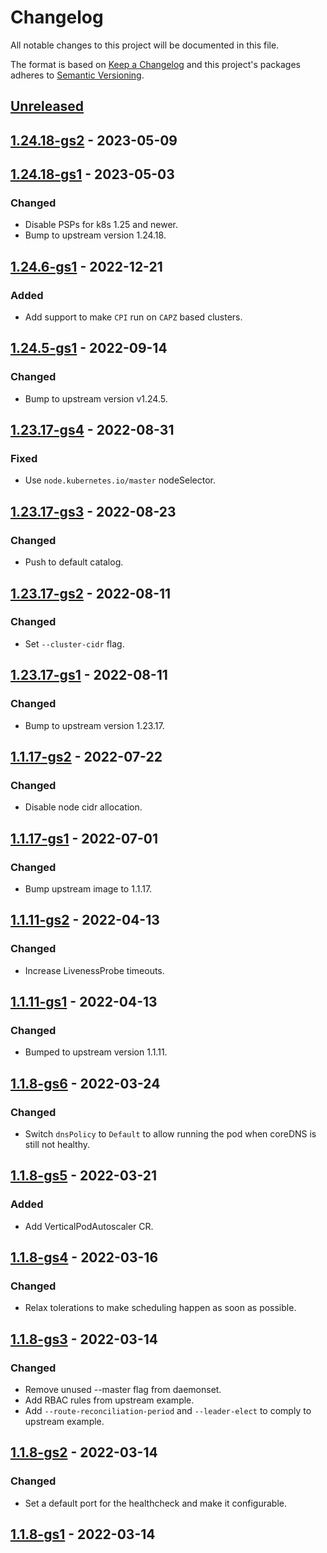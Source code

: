 # Changelog

All notable changes to this project will be documented in this file.

The format is based on [Keep a Changelog](http://keepachangelog.com/en/1.0.0/)
and this project's packages adheres to [Semantic Versioning](http://semver.org/spec/v2.0.0.html).

## [Unreleased]

## [1.24.18-gs2] - 2023-05-09

## [1.24.18-gs1] - 2023-05-03

### Changed

- Disable PSPs for k8s 1.25 and newer.
- Bump to upstream version 1.24.18.

## [1.24.6-gs1] - 2022-12-21

### Added

- Add support to make `CPI` run on `CAPZ` based clusters.

## [1.24.5-gs1] - 2022-09-14

### Changed

- Bump to upstream version v1.24.5.

## [1.23.17-gs4] - 2022-08-31

### Fixed

- Use `node.kubernetes.io/master` nodeSelector.

## [1.23.17-gs3] - 2022-08-23

### Changed

- Push to default catalog.

## [1.23.17-gs2] - 2022-08-11

### Changed

- Set `--cluster-cidr` flag.

## [1.23.17-gs1] - 2022-08-11

### Changed

- Bump to upstream version 1.23.17.

## [1.1.17-gs2] - 2022-07-22

### Changed

- Disable node cidr allocation.

## [1.1.17-gs1] - 2022-07-01

### Changed

- Bump upstream image to 1.1.17.

## [1.1.11-gs2] - 2022-04-13

### Changed

- Increase LivenessProbe timeouts.

## [1.1.11-gs1] - 2022-04-13

### Changed

- Bumped to upstream version 1.1.11.

## [1.1.8-gs6] - 2022-03-24

### Changed

- Switch `dnsPolicy` to `Default` to allow running the pod when coreDNS is still not healthy.

## [1.1.8-gs5] - 2022-03-21

### Added

- Add VerticalPodAutoscaler CR.

## [1.1.8-gs4] - 2022-03-16

### Changed

- Relax tolerations to make scheduling happen as soon as possible.

## [1.1.8-gs3] - 2022-03-14

### Changed

- Remove unused --master flag from daemonset.
- Add RBAC rules from upstream example.
- Add `--route-reconciliation-period` and `--leader-elect` to comply to upstream example.

## [1.1.8-gs2] - 2022-03-14

### Changed

- Set a default port for the healthcheck and make it configurable.

## [1.1.8-gs1] - 2022-03-14

[Unreleased]: https://github.com/giantswarm/azure-cloud-controller-manager-app/compare/v1.24.18-gs2...HEAD
[1.24.18-gs2]: https://github.com/giantswarm/azure-cloud-controller-manager-app/compare/v1.24.18-gs1...v1.24.18-gs2
[1.24.18-gs1]: https://github.com/giantswarm/azure-cloud-controller-manager-app/compare/v1.24.6-gs1...v1.24.18-gs1
[1.24.6-gs1]: https://github.com/giantswarm/azure-cloud-controller-manager-app/compare/v1.24.5-gs1...v1.24.6-gs1
[1.24.5-gs1]: https://github.com/giantswarm/azure-cloud-controller-manager-app/compare/v1.23.17-gs4...v1.24.5-gs1
[1.23.17-gs4]: https://github.com/giantswarm/azure-cloud-controller-manager-app/compare/v1.23.17-gs3...v1.23.17-gs4
[1.23.17-gs3]: https://github.com/giantswarm/azure-cloud-controller-manager-app/compare/v1.23.17-gs2...v1.23.17-gs3
[1.23.17-gs2]: https://github.com/giantswarm/azure-cloud-controller-manager-app/compare/v1.23.17-gs1...v1.23.17-gs2
[1.23.17-gs1]: https://github.com/giantswarm/azure-cloud-controller-manager-app/compare/v1.1.17-gs2...v1.23.17-gs1
[1.1.17-gs2]: https://github.com/giantswarm/azure-cloud-controller-manager-app/compare/v1.1.17-gs1...v1.1.17-gs2
[1.1.17-gs1]: https://github.com/giantswarm/azure-cloud-controller-manager-app/compare/v1.1.11-gs2...v1.1.17-gs1
[1.1.11-gs2]: https://github.com/giantswarm/azure-cloud-controller-manager-app/compare/v1.1.11-gs1...v1.1.11-gs2
[1.1.11-gs1]: https://github.com/giantswarm/azure-cloud-controller-manager-app/compare/v1.1.8-gs6...v1.1.11-gs1
[1.1.8-gs6]: https://github.com/giantswarm/azure-cloud-controller-manager-app/compare/v1.1.8-gs5...v1.1.8-gs6
[1.1.8-gs5]: https://github.com/giantswarm/azure-cloud-controller-manager-app/compare/v1.1.8-gs4...v1.1.8-gs5
[1.1.8-gs4]: https://github.com/giantswarm/azure-cloud-controller-manager-app/compare/v1.1.8-gs3...v1.1.8-gs4
[1.1.8-gs3]: https://github.com/giantswarm/azure-cloud-controller-manager-app/compare/v1.1.8-gs2...v1.1.8-gs3
[1.1.8-gs2]: https://github.com/giantswarm/azure-cloud-controller-manager-app/compare/v1.1.8-gs1...v1.1.8-gs2
[1.1.8-gs1]: https://github.com/giantswarm/azure-cloud-controller-manager-app/compare/v0.0.0...v1.1.8-gs1
